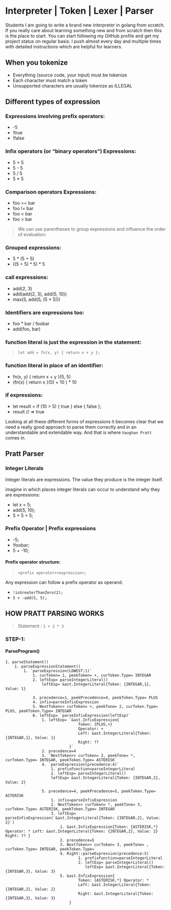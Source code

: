 # Interpreter | Token | Lexer | Parser

Students I am going to write a brand new interpreter in golang from scratch. If you really care about learning something new and from scratch then this is the place to start. You can start following my GitHub profile and get my project status on regular basis. I push almost every day and multiple times with detailed instructions which are helpful for learners.

## When you tokenize
* Everything (source code, your input) must be tokenize
* Each character must match a token
* Unsupported characters are usually tokenize as ILLEGAL

## Different types of expression

### Expressions involving prefix operators:
* -5
* !true
* !false

### Infix operators (or “binary operators”) Expressions:
* 5 + 5
* 5 - 5
* 5 / 5
* 5 * 5

### Comparison operators Expressions:
* foo == bar
* foo != bar
* foo < bar
* foo > bar

> We can use parentheses to group expressions and influence the order of evaluation:

### Grouped expressions:
* 5 * (5 + 5)
* ((5 + 5) * 5) * 5

### call expressions:
* add(2, 3)
* add(add(2, 3), add(5, 10))
* max(5, add(5, (5 * 5)))

### Identifiers are expressions too:
* foo * bar / foobar
* add(foo, bar)

### function literal is just the expression in the statement:
> `let add = fn(x, y) { return x + y };`


### function literal in place of an identifier:
* fn(x, y) { return x + y }(5, 5)
* (fn(x) { return x }(5) + 10 ) * 10

### if expressions:
* let result = if (10 > 5) { true } else { false };
* result // => true

Looking at all these different forms of expressions it becomes clear that we need a really good approach to parse them correctly and in an understandable and extendable way. And that is where `Vaughan Pratt` comes in.


## Pratt Parser

### Integer Literals
Integer literals are expressions. The value they produce is the integer itself.

imagine in which places integer literals can occur to understand why they are expressions:

* let x = 5;
* add(5, 10);
* 5 + 5 + 5;

### Prefix Operator | Prefix expressions
* -5;
* !foobar;
* 5 + -10;

#### Prefix operator structure:
> `<prefix operator><expression>;`

Any expression can follow a prefix operator as operand.
* `!isGreaterThanZero(2);`
* `5 + -add(5, 5);`


## HOW PRATT PARSING WORKS

> Statement : `1 + 2 * 3`

### STEP-1:

#### ParseProgram()
    1. parseStatement()
        1. parseExpressionStatement()
            1. `parseExpression(LOWEST:1)`
                1. curToken= 1, peekToken= +, curToken.Type= INTEGAR
                2. leftExp= parseIntegerLiteral()
                    leftExp= &ast.IntegerLiteral{Token: {INTEGAR,1}, Value: 1}

                3. precedence=1, peekPrecedence=4, peekToken.Type= PLUS
                4. infix=parseInfixExpression
                5. NextToken>> curToken= +, peekTone= 2, curToken.Type= PLUS, peekToken.Type= INTEGAR
                6. leftExp= `parseInfixExpression(leftExp)`
                    1. leftExp= `&ast.InfixExpression{
                                    Token: {PLUS,+} 
                                    Operator: + 
                                    Left: &ast.IntegerLiteral{Token: {INTEGAR,1}, Value: 1} 
                                    Right: ?? 
                                }`
                    2. precedence=4
                    3. `NextToken>> curToken= 2, peekTone= *, curToken.Type= INTEGAR, peekToken.Type= ASTERISK`
                    4. `parseExpression(precedence:4)`
                        1. prefixFunction=parseIntegerLiteral
                        2. leftExp= parseIntegerLiteral() 
                        leftExp= &ast.IntegerLiteral{Token: {INTEGAR,2}, Value: 2}

                    5. precedence=4, peekPrecedence=5, peekToken.Type= ASTERISK
                        1. infix=parseInfixExpression
                        2. NextToken>> curToken= *, peekTone= 3, curToken.Type= ASTERISK, peekToken.Type= INTEGAR
                        3. leftExp= parseInfixExpression(`&ast.IntegerLiteral{Token: {INTEGAR,2}, Value: 2}`)
                            1. &ast.InfixExpression{Token: {ASTERISK,*} Operator: * Left: &ast.IntegerLiteral{Token: {INTEGAR,2}, Value: 2} Right: ?? }
                            2. precedence=5
                            3. NextToken>> curToken= 3, peekTone= , curToken.Type= INTEGAR, peekToken.Type= 
                            4. Right::parseExpression(precedence:5)
                                    1. prefixFunction=parseIntegerLiteral
                                    2. leftExp= parseIntegerLiteral()
                                       leftExp= &ast.IntegerLiteral{Token: {INTEGAR,3}, Value: 3}
                            5. &ast.InfixExpression{
                                    Token: {ASTERISK,*} Operator: * 
                                    Left: &ast.IntegerLiteral{Token: {INTEGAR,2}, Value: 2} 
                                    Right: &ast.IntegerLiteral{Token: {INTEGAR,3}, Value: 3} 
                                }
                    
